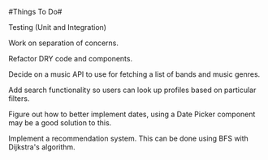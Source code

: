 #Things To Do#

Testing (Unit and Integration)

Work on separation of concerns.

Refactor DRY code and components.

Decide on a music API to use for fetching a list of bands and music genres.

Add search functionality so users can look up profiles based on particular filters.

Figure out how to better implement dates, using a Date Picker component may be a good solution to this.

Implement a recommendation system. This can be done using BFS with Dijkstra's algorithm.
